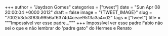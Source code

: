 
+++
author = "Jaydson Gomes"
categories = ["tweet"]
date = "Sun Apr 08 20:00:04 +0000 2012"
draft = false
image = "{TWEET_IMAGE}"
slug = "7002b3dc3f83b9956af6374d4ceae9513a3a4cd2"
tags = ["tweet"]
title = """Impossível ver esse padre..."""
+++
Impossível ver esse padre Fabio não sei o que e não lembrar do 'padre gato" do Hermes e Renato
